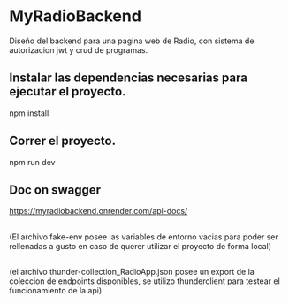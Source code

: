 # MyRadioBackend
Diseño del backend para una pagina web de Radio, con sistema de autorizacion jwt y crud de programas.

## Instalar las dependencias necesarias para ejecutar el proyecto.
npm install

## Correr el proyecto.
npm run dev


## Doc on swagger
https://myradiobackend.onrender.com/api-docs/

##
(El archivo fake-env posee las variables de entorno vacias para poder ser rellenadas a gusto en caso de querer utilizar el proyecto de forma local)
##
(el archivo thunder-collection_RadioApp.json posee un export de la coleccion de endpoints disponibles, se utilizo thunderclient para testear el funcionamiento de la api)
